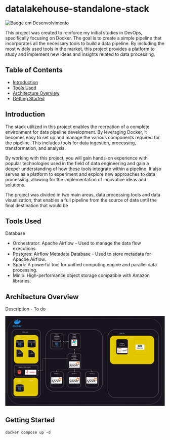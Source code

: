 # datalakehouse-standalone-stack
![Badge em Desenvolvimento](http://img.shields.io/static/v1?label=STATUS&message=EM%20DESENVOLVIMENTO&color=GREEN&style=for-the-badge)

This project was created to reinforce my initial studies in DevOps, specifically focusing on Docker. The goal is to create a simple pipeline that incorporates all the necessary tools to build a data pipeline. By including the most widely used tools in the market, this project provides a platform to study and implement new ideas and insights related to data processing.

## Table of Contents

- [Introduction](#introduction)
- [Tools Used](#tools-used)
- [Architecture Overview](#architecture-overview)
- [Getting Started](#getting-started)

## Introduction

The stack utilized in this project enables the recreation of a complete environment for data pipeline development. By leveraging Docker, it becomes easy to set up and manage the various components required for the pipeline. This includes tools for data ingestion, processing, transformation, and analysis.

By working with this project, you will gain hands-on experience with popular technologies used in the field of data engineering and gain a deeper understanding of how these tools integrate within a pipeline. It also serves as a platform to experiment and explore new approaches to data processing, allowing for the implementation of innovative ideas and solutions.

The project was divided in two main areas, data processing tools and data visualization, that enables a full pipeline from the source of data 
until the final destination that would be

## Tools Used

Database
- Orchestrator: Apache Airflow - Used to manage the data flow executions.
- Postgres: Airflow Metadata Database - Used to store metadata for Apache Airflow.
- Spark: A powerful tool for unified computing engine and parallel data processing.
- Minio: High-performance object storage compatible with Amazon libraries.

## Architecture Overview

Description - To do

![Initial Architecture](./datalakehouse-architecture.png)



## Getting Started

    docker compose up -d


